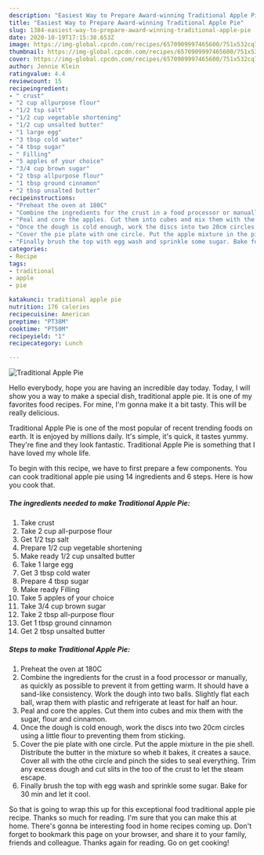 ```yaml
---
description: "Easiest Way to Prepare Award-winning Traditional Apple Pie"
title: "Easiest Way to Prepare Award-winning Traditional Apple Pie"
slug: 1384-easiest-way-to-prepare-award-winning-traditional-apple-pie
date: 2020-10-19T17:15:38.653Z
image: https://img-global.cpcdn.com/recipes/6570909997465600/751x532cq70/traditional-apple-pie-recipe-main-photo.jpg
thumbnail: https://img-global.cpcdn.com/recipes/6570909997465600/751x532cq70/traditional-apple-pie-recipe-main-photo.jpg
cover: https://img-global.cpcdn.com/recipes/6570909997465600/751x532cq70/traditional-apple-pie-recipe-main-photo.jpg
author: Jennie Klein
ratingvalue: 4.4
reviewcount: 15
recipeingredient:
- " crust"
- "2 cup allpurpose flour"
- "1/2 tsp salt"
- "1/2 cup vegetable shortening"
- "1/2 cup unsalted butter"
- "1 large egg"
- "3 tbsp cold water"
- "4 tbsp sugar"
- " Filling"
- "5 apples of your choice"
- "3/4 cup brown sugar"
- "2 tbsp allpurpose flour"
- "1 tbsp ground cinnamon"
- "2 tbsp unsalted butter"
recipeinstructions:
- "Preheat the oven at 180C"
- "Combine the ingredients for the crust in a food processor or manually, as quickly as possible to prevent it from getting warm. It should have a sand-like consistency. Work the dough into two balls. Slightly flat each ball, wrap them with plastic and refrigerate at least for half an hour."
- "Peal and core the apples. Cut them into cubes and mix them with the sugar, flour and cinnamon."
- "Once the dough is cold enough, work the discs into two 20cm circles using a little flour to preventing them from sticking."
- "Cover the pie plate with one circle. Put the apple mixture in the pie shell. Distribute the butter in the mixture so wheb it bakes, it creates a sauce. Cover all with the othe circle and pinch the sides to seal everything. Trim any excess dough and cut slits in the too of the crust to let the steam escape."
- "Finally brush the top with egg wash and sprinkle some sugar. Bake for 30 min and let it cool."
categories:
- Recipe
tags:
- traditional
- apple
- pie

katakunci: traditional apple pie 
nutrition: 176 calories
recipecuisine: American
preptime: "PT38M"
cooktime: "PT50M"
recipeyield: "1"
recipecategory: Lunch

---
```



![Traditional Apple Pie](https://img-global.cpcdn.com/recipes/6570909997465600/751x532cq70/traditional-apple-pie-recipe-main-photo.jpg)

Hello everybody, hope you are having an incredible day today. Today, I will show you a way to make a special dish, traditional apple pie. It is one of my favorites food recipes. For mine, I'm gonna make it a bit tasty. This will be really delicious.



Traditional Apple Pie is one of the most popular of recent trending foods on earth. It is enjoyed by millions daily. It's simple, it's quick, it tastes yummy. They're fine and they look fantastic. Traditional Apple Pie is something that I have loved my whole life.


To begin with this recipe, we have to first prepare a few components. You can cook traditional apple pie using 14 ingredients and 6 steps. Here is how you cook that.

<!--inarticleads1-->

##### The ingredients needed to make Traditional Apple Pie:

1. Take  crust
1. Take 2 cup all-purpose flour
1. Get 1/2 tsp salt
1. Prepare 1/2 cup vegetable shortening
1. Make ready 1/2 cup unsalted butter
1. Take 1 large egg
1. Get 3 tbsp cold water
1. Prepare 4 tbsp sugar
1. Make ready  Filling
1. Take 5 apples of your choice
1. Take 3/4 cup brown sugar
1. Take 2 tbsp all-purpose flour
1. Get 1 tbsp ground cinnamon
1. Get 2 tbsp unsalted butter




<!--inarticleads2-->

##### Steps to make Traditional Apple Pie:

1. Preheat the oven at 180C
1. Combine the ingredients for the crust in a food processor or manually, as quickly as possible to prevent it from getting warm. It should have a sand-like consistency. Work the dough into two balls. Slightly flat each ball, wrap them with plastic and refrigerate at least for half an hour.
1. Peal and core the apples. Cut them into cubes and mix them with the sugar, flour and cinnamon.
1. Once the dough is cold enough, work the discs into two 20cm circles using a little flour to preventing them from sticking.
1. Cover the pie plate with one circle. Put the apple mixture in the pie shell. Distribute the butter in the mixture so wheb it bakes, it creates a sauce. Cover all with the othe circle and pinch the sides to seal everything. Trim any excess dough and cut slits in the too of the crust to let the steam escape.
1. Finally brush the top with egg wash and sprinkle some sugar. Bake for 30 min and let it cool.




So that is going to wrap this up for this exceptional food traditional apple pie recipe. Thanks so much for reading. I'm sure that you can make this at home. There's gonna be interesting food in home recipes coming up. Don't forget to bookmark this page on your browser, and share it to your family, friends and colleague. Thanks again for reading. Go on get cooking!

